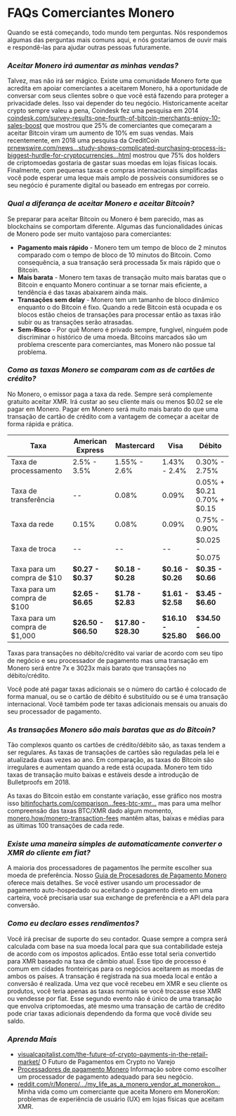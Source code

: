# FAQs Comerciantes Monero

Quando se está começando, todo mundo tem perguntas. Nós respondemos algumas das perguntas mais comuns aqui, e nós gostariamos de ouvir mais e respondê-las para ajudar outras pessoas futuramente.

### _Aceitar Monero irá aumentar as minhas vendas?_

Talvez, mas não irá ser mágico. Existe uma comunidade Monero forte que acredita em apoiar comerciantes a aceitarem Monero, há a oportunidade de conversar com seus clientes sobre o que você está fazendo para proteger a privacidade deles. Isso vai depender do teu negócio. Historicamente aceitar crypto sempre valeu a pena, Coindesk fez uma pesquisa em 2014 [coindesk.com/survey-results-one-fourth-of-bitcoin-merchants-enjoy-10-sales-boost](https://www.coindesk.com/survey-results-one-fourth-of-bitcoin-merchants-enjoy-10-sales-boost) que mostrou que 25% de comerciantes que começaram a aceitar Bitcoin viram um aumento de 10% em suas vendas. Mais recentemente, em 2018 uma pesquisa da CreditCoin [prnewswire.com/news...study-shows-complicated-purchasing-process-is-biggest-hurdle-for-cryptocurrencies...html](https://www.prnewswire.com/news-releases/new-study-shows-complicated-purchasing-process-is-biggest-hurdle-for-cryptocurrencies-300674527.html) mostrou que 75% dos holders de criptomoedas gostaria de gastar suas moedas em lojas físicas locais. Finalmente, com pequenas taxas e compras internacionais simplificadas você pode esperar uma leque mais amplo de possíveis consumidores se o seu negócio é puramente digital ou baseado em entregas por correio.

### _Qual a diferança de aceitar Monero e aceitar Bitcoin?_

Se preparar para aceitar Bitcoin ou Monero é bem parecido, mas as blockchains se comportam diferente. Algumas das funcionalidades únicas de Monero pode ser muito vantajoso para comerciantes:

- **Pagamento mais rápido** - Monero tem um tempo de bloco de 2 minutos comparado com o tempo de bloco de 10 minutos do Bitcoin. Como consequência, a sua transação será processada 5x mais rápido que o Bitcoin.
- **Mais barata** - Monero tem taxas de transação muito mais baratas que o Bitcoin e enquanto Monero continuar a se tornar mais eficiente, a tendência é das taxas abaixarem ainda mais.
- **Transações sem delay** - Monero tem um tamanho de bloco dinâmico enquanto o do Bitcoin é fixo. Quando a rede Bitcoin está ocupada e os blocos estão cheios de transações para processar então as taxas irão subir ou as transações serão atrasadas.
- **Sem-Risco** - Por quê Monero é privado sempre, fungível, ninguém pode discriminar o histórico de uma moeda. Bitcoins marcados são um problema crescente para comerciantes, mas Monero não possue tal problema.

### _Como as taxas Monero se comparam com as de cartões de crédito?_

No Monero, o emissor paga a taxa da rede. Sempre será complemente gratuito aceitar XMR. Irá custar ao seu cliente mais ou menos $0.02 se ele pagar em Monero. Pagar em Monero será muito mais barato do que uma transação de cartão de crédito com a vantagem de começar a aceitar de forma rápida e prática.

| Taxa | American Express | Mastercard | Visa | Débito |
|--|--|--|--|--|
| Taxa de processamento | 2.5% - 3.5% | 1.55% - 2.6% | 1.43% - 2.4% | 0.30% - 2.75% |
| Taxa de transferência | -- | 0.08% | 0.09% | 0.05% + $0.21 0.70% + $0.15 |
| Taxa da rede | 0.15% | 0.08% | 0.09% | 0.75% - 0.90% |
| Taxa de troca | -- | -- | -- | $0.025 - $0.075 |
| Taxa para um compra de $10 | **$0.27 - $0.37** | **$0.18 - $0.28** | **$0.16 - $0.26** | **$0.35 - $0.66** |
| Taxa para um compra de $100 | **$2.65 - $6.65** | **$1.78 - $2.83** | **$1.61 - $2.58** | **$3.45 - $6.60** |
| Taxa para um compra de $1,000 | **$26.50 - $66.50** | **$17.80 - $28.30** | **$16.10 - $25.80** | **$34.50 - $66.00** |

Taxas para transações no débito/crédito vai variar de acordo com seu tipo de negócio e seu processador de pagamento mas uma transação em Monero será entre 7x e 3023x mais barato que transações no débito/crédito.

Você pode até pagar taxas adicionais se o número do cartão é colocado de forma manual, ou se o cartão de débito é substituído ou se é uma transação internacional. Você também pode ter taxas adicionais mensais ou anuais do seu processador de pagamento.

### _As transações Monero são mais baratas que as do Bitcoin?_

Tão complexos quanto os cartões de crédito/débito são, as taxas tendem a ser regulares. As taxas de transações de cartões são reguladas pela lei e atualizada duas vezes ao ano. Em comparação, as taxas do Bitcoin são irregulares e aumentam quando a rede está ocupada. Monero tem tido taxas de transação muito baixas e estáveis desde a introdução de Bulletproofs em 2018.

As taxas do Bitcoin estão em constante variação, esse gráfico nos mostra isso [bitinfocharts.com/comparison...fees-btc-xmr...](https://bitinfocharts.com/comparison/transactionfees-btc-xmr-sma7.html#1y) mas para uma melhor compreensão das taxas BTC/XMR dado algum momento, [monero.how/monero-transaction-fees](https://www.monero.how/monero-transaction-fees) mantêm altas, baixas e médias para as últimas 100 transações de cada rede.

### _Existe uma maneira simples de automaticamente converter o XMR do cliente em fiat?_

A maioria dos processadores de pagamentos lhe permite escolher sua moeda de preferência. Nosso [Guia de Procesadores de Pagamento Monero](https://www.monerooutreach.org/merchants/monero-payment-processor-guide.html) oferece mais detalhes. Se você estiver usando um processador de pagamento auto-hospedado ou aceitando o pagamento direto em uma carteira, você precisaria usar sua exchange de preferência e a API dela para conversão.

### _Como eu declaro esses rendimentos?_

Você irá precisar de suporte do seu contador. Quase sempre a compra será calculada com base na sua moeda local para que sua contabilidade esteja de acordo com os impostos aplicados. Então esse total seria convertido para XMR baseado na taxa de câmbio atual. Esse tipo de processo é comum em cidades fronteiriças para os negócios aceitarem as moedas de ambos os países. A transação é registrada na sua moeda local e então a conversão é realizada. Uma vez que você recebeu em XMR e seu cliente os produtos, você teria apenas as taxas normais se você trocasse esse XMR ou vendesse por fiat. Esse segundo evento não é único de uma transação que envolva criptomoedas, até mesmo uma transação de cartão de crédito pode criar taxas adicionais dependendo da forma que você divide seu saldo.

### _Aprenda Mais_

- [visualcapitalist.com/the-future-of-crypto-payments-in-the-retail-market/](https://www.visualcapitalist.com/the-future-of-crypto-payments-in-the-retail-market/)
O Futuro de Pagamentos em Crypto no Varejo
- [Processadores de pagamento Monero](https://www.monerooutreach.org/merchants/monero-payment-processor-guide.html)
Informação sobre como escolher um processador de pagamento adequado para seu negócio.
- [reddit.com/r/Monero/.../my_life_as_a_monero_vendor_at_monerokon...](https://www.reddit.com/r/Monero/comments/c5f02g/my_life_as_a_monero_vendor_at_monerokon_or_ux/)
Minha vida como um comerciante que aceita Monero em MoneroKon: problemas de experiência de usuário (UX) em lojas físicas que aceitam XMR.
